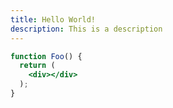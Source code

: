 ```yaml
---
title: Hello World!
description: This is a description
---
```


```jsx
function Foo() {
  return (
    <div></div>
  );
}
```
